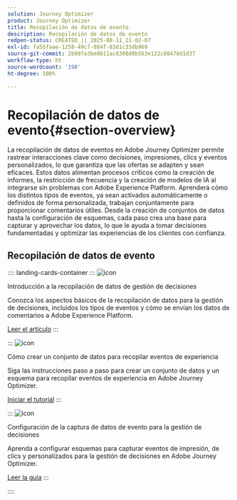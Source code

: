 ```yaml
---
solution: Journey Optimizer
product: Journey Optimizer
title: Recopilación de datos de evento
description: Recopilación de datos de evento
redpen-status: CREATED_||_2025-08-11_21-02-07
exl-id: fa55faae-1258-49c7-884f-83d1c33db969
source-git-commit: 2b907a3be8b11ac6308d0b563e122c88478d1d37
workflow-type: ht
source-wordcount: '198'
ht-degree: 100%

---
```


# Recopilación de datos de evento{#section-overview}

La recopilación de datos de eventos en Adobe Journey Optimizer permite rastrear interacciones clave como decisiones, impresiones, clics y eventos personalizados, lo que garantiza que las ofertas se adapten y sean eficaces. Estos datos alimentan procesos críticos como la creación de informes, la restricción de frecuencia y la creación de modelos de IA al integrarse sin problemas con Adobe Experience Platform. Aprenderá cómo los distintos tipos de eventos, ya sean activados automáticamente o definidos de forma personalizada, trabajan conjuntamente para proporcionar comentarios útiles. Desde la creación de conjuntos de datos hasta la configuración de esquemas, cada paso crea una base para capturar y aprovechar los datos, lo que le ayuda a tomar decisiones fundamentadas y optimizar las experiencias de los clientes con confianza.

## Recopilación de datos de evento

:::: landing-cards-container
:::
![icon](https://cdn.experienceleague.adobe.com/icons/book.svg?lang=es)

Introducción a la recopilación de datos de gestión de decisiones

Conozca los aspectos básicos de la recopilación de datos para la gestión de decisiones, incluidos los tipos de eventos y cómo se envían los datos de comentarios a Adobe Experience Platform.

[Leer el artículo](../using/offers/data-collection/data-collection.md)
:::

:::
![icon](https://cdn.experienceleague.adobe.com/icons/circle-play.svg?lang=es)

Cómo crear un conjunto de datos para recopilar eventos de experiencia

Siga las instrucciones paso a paso para crear un conjunto de datos y un esquema para recopilar eventos de experiencia en Adobe Journey Optimizer.

[Iniciar el tutorial](../using/offers/data-collection/create-dataset.md)
:::

:::
![icon](https://cdn.experienceleague.adobe.com/icons/gear.svg?lang=es)

Configuración de la captura de datos de evento para la gestión de decisiones

Aprenda a configurar esquemas para capturar eventos de impresión, de clics y personalizados para la gestión de decisiones en Adobe Journey Optimizer.

[Leer la guía](../using/offers/data-collection/schema-requirement.md)
:::

::::
